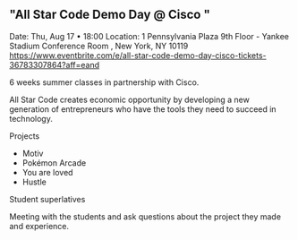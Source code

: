 ## "All Star Code Demo Day @ Cisco "
Date: Thu, Aug 17 • 18:00
Location: 1 Pennsylvania Plaza 9th Floor - Yankee Stadium Conference Room , New York, NY 10119
https://www.eventbrite.com/e/all-star-code-demo-day-cisco-tickets-36783307864?aff=eand

6 weeks summer classes in partnership with Cisco.

All Star Code creates economic opportunity by developing a new generation of entrepreneurs who have the tools they need to succeed in technology.

Projects
- Motiv
- Pokémon Arcade
- You are loved
- Hustle

Student superlatives

Meeting with the students and ask questions about the project they made and experience.
